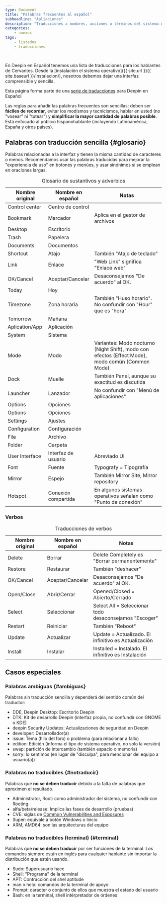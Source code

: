 ```yaml
---
type: Document
title: "Palabras frecuentes al español"
subheadline: "Apliaciones"
description: "Traducciones a nombres, acciones o términos del sistema operativo."
categories:
    - anexos
tags:
    - listados
    - traducciones

---
```


En Deepin en Español tenemos una lista de traducciones para los hablantes de Cervantes. Desde la [instalación el sistema operativo]({{ site.url }}{{ site.baseurl }}/instalacion/), nosotros debemos dejar una interfaz comprensible y sencilla.

Esta página forma parte de una <a href="/dudas">serie de traducciones</a> para Deepin en Español

Las reglas para añadir las palabras frecuentes son sencillas: deben ser **fáciles de recordar**, evitar los modismos y tecnicismos, hablar en usted (no "vosear" ni "tutear") y **simplificar la mayor cantidad de palabras posible**. Está enfocado al público hispanohablante (incluyendo Latinoamérica, España y otros países).



## Palabras con traducción sencilla {#glosario}
Palabras relacionadas a la interfaz y tienen la misma cantidad de caracteres o menos. Recomendamos usar las palabras traducidas para mejorar la "experiencia de uso" en botones y menúes, y usar sinónimos si se emplean en oraciones largas.

<table>
  <caption>Glosario de sustantivos y adverbios</caption>
  <colgroup>
    <col span="1" style="width: 26%;">
    <col span="1" style="width: 26%;">
    <col span="1" style="width: 48%;">
  </colgroup>
  <thead>
    <tr>
      <th>Nombre original</th>
      <th>Nombre en español</th>
      <th>Notas</th>
    </tr>
  </thead>
  <tbody>
    <tr>
      <td>Control center</td>
      <td>Centro de control </td>
      <td></td>
    </tr>
    <tr>
      <td>Bookmark</td>
      <td>Marcador</td>
      <td>Aplica en el gestor de archivos</td>
    </tr>
    <tr>
      <td>Desktop</td>
      <td>Escritorio</td>
      <td></td>
    </tr>
    <tr>
      <td>Trash</td>
      <td>Papelera</td>
      <td></td>
    </tr>
    <tr>
      <td>Documents</td>
      <td>Documentos</td>
      <td></td>
    </tr>
    <tr>
      <td>Shortcut</td>
      <td>Atajo</td>
      <td>También "Atajo de teclado"</td>
    </tr>
    <tr>
      <td>Link</td>
      <td>Enlace</td>
      <td>"Web Link" significa "Enlace web"</td>
    </tr>
    <tr>
      <td>OK/Cancel</td>
      <td>Aceptar/Cancelar</td>
      <td>Desaconsejamos "De acuerdo" al OK.</td>
    </tr>
    <tr>
      <td>Today</td>
      <td>Hoy</td>
      <td></td>
    </tr>
    <tr>
      <td>Timezone</td>
      <td>Zona horaria</td>
      <td>También "Huso horario". No confundir con "Hour" que es "hora"</td>
    </tr>
    <tr>
      <td>Tomorrow</td>
      <td>Mañana</td>
      <td></td>
    </tr>
    <tr>
      <td>Aplication/App</td>
      <td>Aplicación</td>
      <td></td>
    </tr>
    <tr>
      <td>System</td>
      <td>Sistema</td>
      <td></td>
    </tr>
    <tr>
      <td>Mode</td>
      <td>Modo</td>
      <td>Variantes: Modo nocturno (Night Shift), modo con efectos (Effect Mode), modo común (Common Mode)</td>
    </tr>
    <tr>
      <td>Dock</td>
      <td>Muelle</td>
      <td>También Panel, aunque su exactitud es discutida</td>
    </tr>
    <tr>
      <td>Launcher</td>
      <td>Lanzador</td>
      <td>No confundir con "Menú de aplicaciones"</td>
    </tr>
    <tr>
      <td>Options</td>
      <td>Opciones</td>
      <td></td>
    </tr>
    <tr>
      <td>Options</td>
      <td>Opciones</td>
      <td></td>
    </tr>
    <tr>
      <td>Settings</td>
      <td>Ajustes</td>
      <td></td>
    </tr>
    <tr>
      <td>Configuration</td>
      <td>Configuración</td>
      <td></td>
    </tr>
    <tr>
      <td>File</td>
      <td>Archivo</td>
      <td></td>
    </tr>
    <tr>
      <td>Folder</td>
      <td>Carpeta</td>
      <td></td>
    </tr>
    <tr>
      <td>User Interface</td>
      <td>Interfaz de usuario</td>
      <td>Abreviado UI</td>
    </tr>
    <tr>
      <td>Font</td>
      <td>Fuente</td>
      <td>Typografy = Tipografía</td>
    </tr>
    <tr>
      <td>Mirror</td>
      <td>Espejo</td>
      <td>También Mirror Site, Mirror repository</td>
    </tr>
    <tr>
      <td>Hotspot</td>
      <td>Conexión compartida</td>
      <td>En algunos sistemas operativos señalan como "Punto de conexión"</td>
    </tr>
  </tbody>
</table>

### Verbos
<table>
  <caption>Traducciones de verbos</caption>
  <colgroup>
    <col span="1" style="width: 26%;">
    <col span="1" style="width: 26%;">
    <col span="1" style="width: 48%;">
  </colgroup>
  <thead>
    <tr>
      <th>Nombre original</th>
      <th>Nombre en español</th>
      <th>Notas</th>
    </tr>
  </thead>
  <tbody>
    <tr>
      <td>Delete</td>
      <td>Borrar</td>
      <td>Delete Completely es "Borrar permanentemente"</td>
    </tr>
    <tr>
      <td>Restore</td>
      <td>Restaurar</td>
      <td>También "deshacer"</td>
    </tr>
    <tr>
      <td>OK/Cancel</td>
      <td>Aceptar/Cancelar</td>
      <td>Desaconsejamos "De acuerdo" al OK.</td>
    </tr>
    <tr>
      <td>Open/Close</td>
      <td>Abrir/Cerrar</td>
      <td>Opened/Closed = Abierto/Cerrado</td>
    </tr>
    <tr>
      <td>Select</td>
      <td>Seleccionar</td>
      <td>Select All = Seleccionar todo<br/> desaconsejamos "Escoger"</td>
    </tr>
    <tr>
      <td>Restart</td>
      <td>Reiniciar</td>
      <td>También "Reboot"</td>
    </tr>
    <tr>
      <td>Update</td>
      <td>Actualizar</td>
      <td>Update = Actualizado. El infinitivo es Actualización</td>
    </tr>
    <tr>
      <td>Install</td>
      <td>Instalar</td>
      <td>Installed = Instalado. El infinitivo es Instalación</td>
    </tr>
  </tbody>
</table>

## Casos especiales
### Palabras ambiguas {#ambiguas}
Palabras sin traducción sencilla y dependerá del sentido común del traductor:
* DDE, Deepin Desktop: Escritorio Deepin
* DTK: Kit de desarrollo Deepin (interfaz propia, no confundir con GNOME o KDE)
* deepin Security Updates: Actualizaciones de seguridad en Deepin
* developer: Desarrollador(a)
* issue: Tema (hilo del foro) o problema (para relacionar a fallo)
* edition: Edición (informa el tipo de sistema operativo, no solo la versión)
* swap: partición de intercambio (también espacio o memoria)
* sorry: lo sentimos (en lugar de "disculpa", para mencionar del equipo a usuario(a))

### Palabras no traducibles {#notraducir}
Palabras que **no se deben traducir** debido a la falta de palabras que aproximen el resultado.
* Administrator, Root: como administrador del sistema, no confundir con Rooting
* alfa/beta/release: Implica las fases de desarrollo (pruebas)
* CVE: siglas de [Common Vulnerabilities and Exposures](https://cve.mitre.org/)
* Super: equivale a botón Windows o Inicio
* ARM, AMD64: son las arquitecturas del equipo

### Palabras no traducibles (terminal) {#terminal}
Palabras que **no se deben traducir** por ser funciones de la terminal. Los comandos siempre están en inglés para cualquier hablante sin importar la distribución que estén usando.
* Sudo: Superusuario hace
* Shell: "Programa" de la terminal
* APT: Contracción del shel aptitude
* man o help: comandos de la terminal de apoyo
* Prompt: caracter o conjunto de ellos que muestra el estado del usuario
* Bash: en la terminal, shell intérpretador de órdenes
